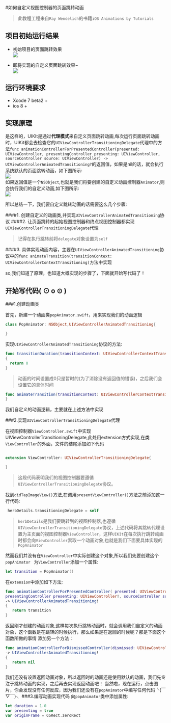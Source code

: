 #如何自定义视图控制器的页面跳转动画
>此教程工程来自`Ray Wendelich`的书籍`iOS Animations by Tutorials`

项目初始运行结果
-----

- 初始项目的页面跳转效果  
![](https://raw.githubusercontent.com/ShyHornet/Custom-Presentation-Controller-animations/master/Asset/before.gif)  

- 即将实现的自定义页面跳转效果~  
![](https://raw.githubusercontent.com/ShyHornet/Custom-Presentation-Controller-animations/master/Asset/after.gif) 

运行环境要求
-----
- Xcode 7 beta2 +
- ios 8 +  

实现原理
-----
  是这样的，UIKIt是通过**代理模式**来自定义页面跳转动画,每次运行页面跳转动画时，UIKit都会去检查它的`UIViewControllerTransitioningDelegate`代理中的方法`func animationControllerForPresentedController(presented: UIViewController, presentingController presenting: UIViewController, sourceController source: UIViewController) -> UIViewControllerAnimatedTransitioning?`的返回值，如果是nil的话，就会执行系统默认的页面跳转动画，如下图所示:  
![](https://raw.githubusercontent.com/ShyHornet/Custom-Presentation-Controller-animations/master/Asset/transitionDelegate.png)  
  如果返回值是一个`NSObject`,也就是我们将要创建的自定义动画控制器`Animator`,则会执行我们的自定义动画,如下图所示:  
![](https://raw.githubusercontent.com/ShyHornet/Custom-Presentation-Controller-animations/master/Asset/animator.png) 

所以总结一下，我们要自定义跳转动画的话需要这么几个步骤:

 ####1. 创建自定义的动画类,并实现`UIViewControllerAnimatedTransitioning`协议
 ####2. 让页面跳转的起始视图控制器和终点视图控制器都实现`UIViewControllerTransitioningDelegate`代理
 >记得在执行跳转前将`delegate`对象设置为`self`  

 ####3. 具体实现动画内容，主要在`UIViewControllerAnimatedTransitioning`协议中的`func animateTransition(transitionContext: UIViewControllerContextTransitioning)`方法中实现
 
 so,我们知道了原理，也知道大概实现的步骤了，下面就开始写代码了！
 
开始写代码( ⊙ o ⊙ )
----
###1.创建动画类  

首先，新建一个动画类`popAnimator.swift`，用来实现我们的动画逻辑
```Swift
class PopAnimator: NSObject,UIViewControllerAnimatedTransitioning{

}
```
实现`UIViewControllerAnimatedTransitioning`协议的方法:
```Swift 
func transitionDuration(transitionContext: UIViewControllerContextTransitioning)-> NSTimeInterval 
{
  return 0
}
```
>动画的时间设置成0只是暂时的(为了消除没有返回值的错误)，之后我们会设置它的具体时间  

  ```Swift
  func animateTransition(transitionContext: UIViewControllerContextTransitioning) {
  }
  ```
  我们自定义的动画逻辑，主要就在上述方法中实现

###2.实现`UIViewControllerTransitioningDelegate`代理 

在视图控制器`ViewController.swift`中实现UIViewControllerTransitioningDelegate,此处用extension方式实现,在类`ViewController`的外面，文件的结尾添加如下代码

```Swift

extension ViewController: UIViewControllerTransitioningDelegate{

}

```
>这段代码表明我们的视图控制器要遵循`UIViewControllerTransitioningDelegate`协议。  

找到`didTapImageView()`方法,在调用`presentViewController()`方法之前添加这一行代码:
```Swift
 herbDetails.transitioningDelegate = self
```
>`herbDetails`是我们要跳转到的视图控制器,也遵循`UIViewControllerTransitioningDelegate`协议，上述代码将其跳转代理设置为主页面的视图控制器`ViewController`，这样`UIKIt`在每次执行跳转动画时都会向`ViewController`索取一个动画对象,也就是我们下面要具体实现的`PopAnimator`  

然而我们并没有在`ViewController`中实际创建这个对象,所以我们先要创建这个`popAnimator `
为`ViewController`添加一个属性:
```Swift
let transition = PopAnimator()
```
在`extension`中添加如下方法:
```swift
func animationControllerForPresentedController( presented: UIViewController!,
presentingController presenting: UIViewController!, sourceController source: UIViewController!) 
-> UIViewControllerAnimatedTransitioning! 
{
   return transition 
}
```
返回刚才创建的动画对象,这样每次执行跳转动画时，就会调用我们自定义的动画对象，这个函数是在跳转的时候执行，那么如果是在返回的时候呢？那是下面这个函数所做的事情
添加另一个方法：
```swift
func animationControllerForDismissedController(dismissed: UIViewController!) 
-> UIViewControllerAnimatedTransitioning! 
{
   return nil 
}
```
我们还没有设置返回动画对象，所以返回时的动画还是使用默认的动画，我们先专注于跳转动画的实现，之后再去实现返回动画吧！
当然啦，现在运行，点击图片，你会发现没有任何反应，因为我们还没有在`popAnimator`中编写任何代码╰(￣▽￣)╮
###3.编写动画实现代码
向`popAnimator`类中添加属性:
```swift
let duration = 1.0
var presenting = true
var originFrame = CGRect.zeroRect
```

